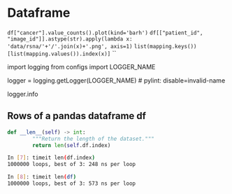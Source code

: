 # Dataframe

`df["cancer"].value_counts().plot(kind='barh')`
`df[["patient_id", "image_id"]].astype(str).apply(lambda x: 'data/rsna/'+'/'.join(x)+'.png', axis=1)`
`list(mapping.keys())[list(mapping.values()).index(x)]`
``

import logging
from configs import LOGGER_NAME

logger = logging.getLogger(LOGGER_NAME)  # pylint: disable=invalid-name

logger.info

## Rows of a pandas dataframe df
```py
def __len__(self) -> int:
        """Return the length of the dataset."""
        return len(self.df.index)
```

```sh
In [7]: timeit len(df.index)
1000000 loops, best of 3: 248 ns per loop

In [8]: timeit len(df)
1000000 loops, best of 3: 573 ns per loop
```